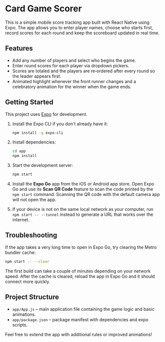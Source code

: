 # Card Game Scorer

This is a simple mobile score tracking app built with React Native using Expo. The app allows you to enter player names, choose who starts first, record scores for each round and keep the scoreboard updated in real time.

## Features

- Add any number of players and select who begins the game.
- Enter round scores for each player via dropdown pickers.
- Scores are totaled and the players are re‑ordered after every round so the leader appears first.
- Animated highlight whenever the front runner changes and a celebratory animation for the winner when the game ends.

## Getting Started

This project uses [Expo](https://expo.dev/) for development.

1. Install the Expo CLI if you don't already have it:
   ```bash
   npm install -g expo-cli
   ```
2. Install dependencies:
   ```bash
   cd app
   npm install
   ```
3. Start the development server:
   ```bash
   npm start
   ```

4. Install the **Expo Go** app from the iOS or Android app store.
   Open Expo Go and use its **Scan QR Code** feature to scan the code printed by
   the `npm start` command. Scanning the QR code with the default camera app will
   not open the app.
5. If your device is not on the same local network as your computer, run
   `npm start -- --tunnel` instead to generate a URL that works over the
   internet.

## Troubleshooting

If the app takes a very long time to open in Expo Go, try clearing the Metro
bundler cache:

```bash
npm start -- --clear
```

The first build can take a couple of minutes depending on your network speed.
After the cache is cleared, reload the app in Expo Go and it should connect
more quickly.


## Project Structure

- `app/App.js` – main application file containing the game logic and basic animations.
- `app/package.json` – package manifest with dependencies and expo scripts.

Feel free to extend the app with additional rules or improved animations!
